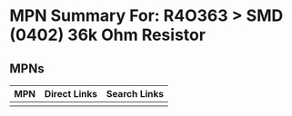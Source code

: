 



# MPN Summary For: R4O363 > SMD (0402) 36k Ohm Resistor

## MPNs
  

|MPN|Direct Links|Search Links|
| :--- | :--- | :--- |
||||
